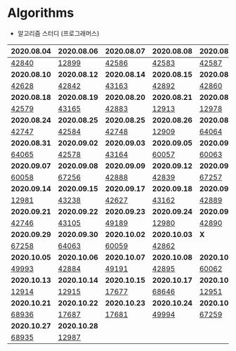 # Algorithms

* 알고리즘 스터디 (프로그래머스)

| 2020.08.04                                                   | 2020.08.06                                                   | 2020.08.07                                                   | 2020.08.08                                                   | 2020.08.09                                                   |
| ------------------------------------------------------------ | ------------------------------------------------------------ | ------------------------------------------------------------ | ------------------------------------------------------------ | ------------------------------------------------------------ |
| [42840](https://github.com/khyunjiee/Algorithms/blob/master/8%EC%9B%94%202%EC%A3%BC%EC%B0%A8/Programmers42840.py) | [12899](https://github.com/khyunjiee/Algorithms/blob/master/8%EC%9B%94%202%EC%A3%BC%EC%B0%A8/Programmers12899.py) | [42586](https://github.com/khyunjiee/Algorithms/blob/master/8%EC%9B%94%202%EC%A3%BC%EC%B0%A8/Programmers42586.py) | [42583](https://github.com/khyunjiee/Algorithms/blob/master/8%EC%9B%94%202%EC%A3%BC%EC%B0%A8/Programmers42583.py) | [42587](https://github.com/khyunjiee/Algorithms/blob/master/8%EC%9B%94%202%EC%A3%BC%EC%B0%A8/Programmers42587.py) |
| **2020.08.10**                                               | **2020.08.12**                                               | **2020.08.14**                                               | **2020.08.15**                                               | **2020.08.16**                                               |
| [42628](https://github.com/khyunjiee/Algorithms/blob/master/8%EC%9B%94%203%EC%A3%BC%EC%B0%A8/Programmers42628.py) | [42842](https://github.com/khyunjiee/Algorithms/blob/master/8%EC%9B%94%203%EC%A3%BC%EC%B0%A8/Programmers42842.py) | [43163](https://github.com/khyunjiee/Algorithms/blob/master/8%EC%9B%94%203%EC%A3%BC%EC%B0%A8/Programmers43163.py) | [42892](https://github.com/khyunjiee/Algorithms/blob/master/8%EC%9B%94%203%EC%A3%BC%EC%B0%A8/Programmers42892.py) | [42860](https://github.com/khyunjiee/Algorithms/blob/master/8%EC%9B%94%203%EC%A3%BC%EC%B0%A8/Programmers42860.py) |
| **2020.08.18**                                               | **2020.08.19**                                               | **2020.08.20**                                               | **2020.08.21**                                               | **2020.08.23**                                               |
| [42579](https://github.com/khyunjiee/Algorithms/blob/master/8%EC%9B%94%204%EC%A3%BC%EC%B0%A8/Programmers42579.py) | [43165](https://github.com/khyunjiee/Algorithms/blob/master/8%EC%9B%94%204%EC%A3%BC%EC%B0%A8/Programmers43165.py) | [42883](https://github.com/khyunjiee/Algorithms/blob/master/8%EC%9B%94%204%EC%A3%BC%EC%B0%A8/Programmers42883.py) | [12913](https://github.com/khyunjiee/Algorithms/blob/master/8%EC%9B%94%204%EC%A3%BC%EC%B0%A8/Programmers12913.py) | [12978](https://github.com/khyunjiee/Algorithms/blob/master/8%EC%9B%94%204%EC%A3%BC%EC%B0%A8/Programmers12978.py) |
| **2020.08.24**                                               | **2020.08.25**                                               | **2020.08.25**                                               | **2020.08.26**                                               | **2020.08.30**                                               |
| [42747](https://github.com/khyunjiee/Algorithms/blob/master/8%EC%9B%94%205%EC%A3%BC%EC%B0%A8/Programmers42747.py) | [42584](https://github.com/khyunjiee/Algorithms/blob/master/8%EC%9B%94%205%EC%A3%BC%EC%B0%A8/Programmers42584.py) | [42748](https://github.com/khyunjiee/Algorithms/blob/master/8%EC%9B%94%205%EC%A3%BC%EC%B0%A8/Programmers42748.py) | [12909](https://github.com/khyunjiee/Algorithms/blob/master/8%EC%9B%94%205%EC%A3%BC%EC%B0%A8/Programmers12909.py) | [64064](https://github.com/khyunjiee/Algorithms/blob/master/8%EC%9B%94%205%EC%A3%BC%EC%B0%A8/Programmers64064.py) |
| **2020.08.31**                                               | **2020.09.02**                                               | **2020.09.03**                                               | **2020.09.05**                                               | **2020.09.06**                                               |
| [64065](https://github.com/khyunjiee/Algorithms/blob/master/9%EC%9B%94%201%EC%A3%BC%EC%B0%A8/Programmers64065.py) | [42578](https://github.com/khyunjiee/Algorithms/blob/master/9%EC%9B%94%201%EC%A3%BC%EC%B0%A8/Programmers42578.py) | [43164](https://github.com/khyunjiee/Algorithms/blob/master/9%EC%9B%94%201%EC%A3%BC%EC%B0%A8/Programmers43164.py) | [60057](https://github.com/khyunjiee/Algorithms/blob/master/9%EC%9B%94%201%EC%A3%BC%EC%B0%A8/Programmers60057.java) | [60063](https://github.com/khyunjiee/Algorithms/blob/master/src/com/hyunji/Programmers60063.java) |
| **2020.09.07**                                               | **2020.09.08**                                               | **2020.09.09**                                               | **2020.09.12**                                               | **2020.09.13**                                               |
| [60058](https://github.com/khyunjiee/Algorithms/blob/master/src/com/hyunji/Programmers60058.java) | [67256](https://github.com/khyunjiee/Algorithms/blob/master/src/com/hyunji/Programmers67256.java) | [42888](https://github.com/khyunjiee/Algorithms/blob/master/src/com/hyunji/Programmers42888.java) | [42839](https://github.com/khyunjiee/Algorithms/blob/master/src/second/sep/p42839.java) | [67257](https://github.com/khyunjiee/Algorithms/blob/master/src/second/sep/p67257.java) |
| **2020.09.14**                                               | **2020.09.15**                                               | **2020.09.17**                                               | **2020.09.18**                                               | **2020.09.19**                                               |
| [12981](https://github.com/khyunjiee/Algorithms/blob/master/src/third/sep/p12981.java) | [43238](https://github.com/khyunjiee/Algorithms/blob/master/src/third/sep/p43238.java) | [42627](https://github.com/khyunjiee/Algorithms/blob/master/src/third/sep/p42627.java) | [43162](https://github.com/khyunjiee/Algorithms/blob/master/src/third/sep/p43162.java) | [42889](https://github.com/khyunjiee/Algorithms/blob/master/src/third/sep/p42889.java) |
| **2020.09.21**                                               | **2020.09.22**                                               | **2020.09.23**                                               | **2020.09.24**                                               | **2020.09.27**                                               |
| [42746](https://github.com/khyunjiee/Algorithms/blob/master/src/forth/sep/p42746.java) | [43105](https://github.com/khyunjiee/Algorithms/blob/master/src/forth/sep/p43105.java) | [49189](https://github.com/khyunjiee/Algorithms/blob/master/src/forth/sep/p49189.java) | [12980](https://github.com/khyunjiee/Algorithms/blob/master/src/forth/sep/p12980.java) | [42890](https://github.com/khyunjiee/Algorithms/blob/master/src/forth/sep/p42890.java) |
| **2020.09.29**                                               | **2020.09.30**                                               | **2020.10.02**                                               | **2020.10.03**                                               | **X**                                                        |
| [67258](https://github.com/khyunjiee/Algorithms/blob/master/src/first/oct/p67258.java) | [64063](https://github.com/khyunjiee/Algorithms/blob/master/src/first/oct/p64063.java) | [60059](https://github.com/khyunjiee/Algorithms/blob/master/src/first/oct/p60059.java) | [42862](https://github.com/khyunjiee/Algorithms/blob/master/src/first/oct/p42862.java) |                                                              |
| **2020.10.05**                                               | **2020.10.06**                                               | **2020.10.07**                                               | **2020.10.08**                                               | **2020.10.11**                                               |
| [49993](https://github.com/khyunjiee/Algorithms/blob/master/src/oct/second/p49993.java) | [42884](https://github.com/khyunjiee/Algorithms/blob/master/src/oct/second/p42884.java) | [49191](https://github.com/khyunjiee/Algorithms/blob/master/src/oct/second/p49191.java) | [42895](https://github.com/khyunjiee/Algorithms/blob/master/src/oct/second/p42895.java) | [60062](https://github.com/khyunjiee/Algorithms/blob/master/src/oct/second/p60062.java) |
| **2020.10.13**                                               | **2020.10.14**                                               | **2020.10.15**                                               | **2020.10.17**                                               | **2020.10.18**                                               |
| [12914](https://github.com/khyunjiee/Algorithms/blob/master/src/oct/third/p12914.java) | [12915](https://github.com/khyunjiee/Algorithms/blob/master/src/oct/third/p12915.java) | [17677](https://github.com/khyunjiee/Algorithms/blob/master/src/oct/third/p17677.java) | [68646](https://github.com/khyunjiee/Algorithms/blob/master/src/oct/third/p68646.java) | [12951](https://github.com/khyunjiee/Algorithms/blob/master/src/oct/third/p12951.java) |
| **2020.10.21**                                               | **2020.10.22**                                               | **2020.10.23**                                               | **2020.10.24**                                               | **2020.10.25**                                               |
| [68936](https://github.com/khyunjiee/Algorithms/blob/master/src/oct/fourth/p68936.java) | [17687](https://github.com/khyunjiee/Algorithms/blob/master/src/oct/fourth/p17687.java) | [17681](https://github.com/khyunjiee/Algorithms/blob/master/src/oct/fourth/p17681.java) | [49994](https://github.com/khyunjiee/Algorithms/blob/master/src/oct/fourth/p49994.java) | [67259](https://github.com/khyunjiee/Algorithms/blob/master/src/oct/fourth/p67259.java) |
| **2020.10.27**                                               | **2020.10.28**                                               |                                                              |                                                              |                                                              |
| [68935](https://github.com/khyunjiee/Algorithms/blob/master/src/oct/fifth/p68935.java) | [12987](https://github.com/khyunjiee/Algorithms/blob/master/src/oct/fifth/p12987.java) |                                                              |                                                              |                                                              |

